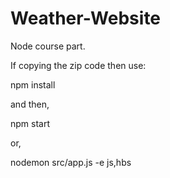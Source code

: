 # Weather-Website
Node course part.

If copying the zip code then use:

npm install

and then,

npm start

or,

nodemon src/app.js -e js,hbs


